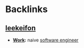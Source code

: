 
# Backlinks
## [leekeifon](<leekeifon.md>)
- **[Work](<Work.md>):** naive [software engineer](<software engineer.md>)

